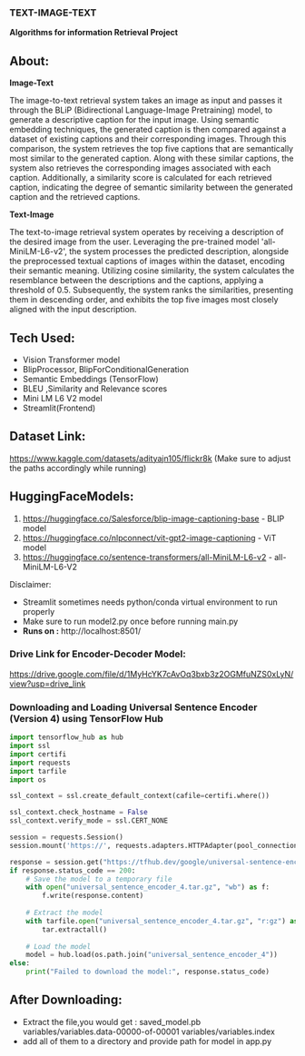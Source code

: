 ### TEXT-IMAGE-TEXT

**Algorithms for information Retrieval Project**

## **About:**

**Image-Text**

The image-to-text retrieval system  takes an image as input and passes it through the BLiP (Bidirectional Language-Image Pretraining) model, to generate a descriptive caption for the input image. Using semantic embedding techniques, the generated caption is then compared against a dataset of existing captions and their corresponding images. Through this comparison, the system retrieves the top five captions that are semantically most similar to the generated caption. Along with these similar captions, the system also retrieves the corresponding images associated with each caption. Additionally, a similarity score is calculated for each retrieved caption, indicating the degree of semantic similarity between the generated caption and the retrieved captions. 

**Text-Image**

The text-to-image retrieval system operates by receiving a description of the desired image from the user. Leveraging the pre-trained model 'all-MiniLM-L6-v2', the system processes the predicted description, alongside the preprocessed textual captions of images within the dataset, encoding their semantic meaning. Utilizing cosine similarity, the system calculates the resemblance between the descriptions and the captions, applying a threshold of 0.5. Subsequently, the system ranks the similarities, presenting them in descending order, and exhibits the top five images most closely aligned with the input description.



## Tech Used:
- Vision Transformer model
- BlipProcessor, BlipForConditionalGeneration
- Semantic Embeddings (TensorFlow)
- BLEU ,Similarity and Relevance scores
- Mini LM L6 V2 model
- Streamlit(Frontend)

## Dataset Link:
https://www.kaggle.com/datasets/adityajn105/flickr8k
(Make sure to adjust the paths accordingly while running)


## HuggingFaceModels:
1) https://huggingface.co/Salesforce/blip-image-captioning-base   - BLIP model
2) https://huggingface.co/nlpconnect/vit-gpt2-image-captioning    - ViT model
3) https://huggingface.co/sentence-transformers/all-MiniLM-L6-v2  - all-MiniLM-L6-V2


Disclaimer:
- Streamlit sometimes needs python/conda virtual environment to run properly
- Make sure to run model2.py once before running main.py
- **Runs on :** http://localhost:8501/
  

### Drive Link for Encoder-Decoder Model:
https://drive.google.com/file/d/1MyHcYK7cAvOq3bxb3z2OGMfuNZS0xLyN/view?usp=drive_link


### Downloading and Loading Universal Sentence Encoder (Version 4) using TensorFlow Hub

```python
import tensorflow_hub as hub
import ssl
import certifi
import requests
import tarfile
import os

ssl_context = ssl.create_default_context(cafile=certifi.where())

ssl_context.check_hostname = False
ssl_context.verify_mode = ssl.CERT_NONE

session = requests.Session()
session.mount('https://', requests.adapters.HTTPAdapter(pool_connections=1, pool_maxsize=1, max_retries=3))

response = session.get("https://tfhub.dev/google/universal-sentence-encoder/4?tf-hub-format=compressed")
if response.status_code == 200:
    # Save the model to a temporary file
    with open("universal_sentence_encoder_4.tar.gz", "wb") as f:
        f.write(response.content)
    
    # Extract the model
    with tarfile.open("universal_sentence_encoder_4.tar.gz", "r:gz") as tar:
        tar.extractall()
    
    # Load the model
    model = hub.load(os.path.join("universal_sentence_encoder_4"))
else:
    print("Failed to download the model:", response.status_code)
```

## After Downloading:
- Extract the file,you would get :
  saved_model.pb
  variables/variables.data-00000-of-00001
  variables/variables.index
- add all of them to a directory and provide path for model in app.py


